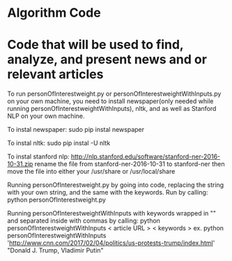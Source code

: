# Algorithm Code
# Code that will be used to find, analyze, and present news and or relevant articles

To run personOfInterestweight.py or personOfInterestweightWithInputs.py on your own machine, you need to install newspaper(only needed while running  personOfInterestweightWithInputs), nltk, and as well as Stanford NLP on your own machine.

To instal newspaper:      sudo pip instal newspaper

To instal nltk:           sudo pip instal -U nltk

To instal stanford nlp:   http://nlp.stanford.edu/software/stanford-ner-2016-10-31.zip rename the file from stanford-ner-2016-10-31 to stanford-ner then move the file into either your /usr/share or /usr/local/share


Running personOfInterestweight.py by going into code, replacing the string with your own string, and the same with the keywords. Run by calling:
python personOfInterestweight.py

Running personOfInterestweightWithInputs with keywords wrapped in "" and  separated inside with commas by calling: python personOfInterestweightWithInputs < article URL > < keywords >
ex. python personOfInterestweightWithInputs 'http://www.cnn.com/2017/02/04/politics/us-protests-trump/index.html' "Donald J. Trump, Vladimir Putin"
